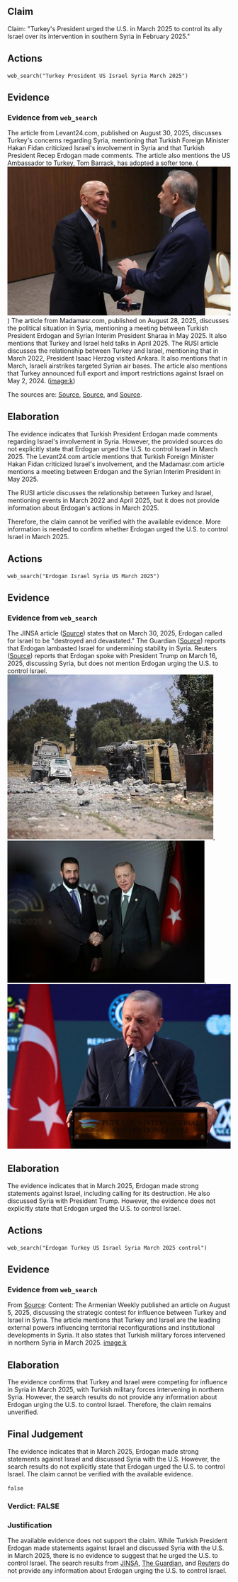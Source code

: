 ## Claim
Claim: "Turkey's President urged the U.S. in March 2025 to control its ally Israel over its intervention in southern Syria in February 2025."

## Actions
```
web_search("Turkey President US Israel Syria March 2025")
```

## Evidence
### Evidence from `web_search`
The article from Levant24.com, published on August 30, 2025, discusses Turkey's concerns regarding Syria, mentioning that Turkish Foreign Minister Hakan Fidan criticized Israel's involvement in Syria and that Turkish President Recep Erdogan made comments. The article also mentions the US Ambassador to Turkey, Tom Barrack, has adopted a softer tone. (![image 12233](media/2025-08-31_12-07-1756642066-901560.jpg)) The article from Madamasr.com, published on August 28, 2025, discusses the political situation in Syria, mentioning a meeting between Turkish President Erdogan and Syrian Interim President Sharaa in May 2025. It also mentions that Turkey and Israel held talks in April 2025. The RUSI article discusses the relationship between Turkey and Israel, mentioning that in March 2022, President Isaac Herzog visited Ankara. It also mentions that in March, Israeli airstrikes targeted Syrian air bases. The article also mentions that Turkey announced full export and import restrictions against Israel on May 2, 2024. (<image:k>)

The sources are: [Source](https://levant24.com/news/2025/08/turkey-watchful-as-sdf-delays-implementation-of-march-deal/), [Source](https://www.madamasr.com/en/2025/08/28/feature/politics/the-new-syria-under-israeli-american-construction/), and [Source](https://my.rusi.org/resource/turkey-navigates-an-escalating-israeliran-rivalry.html).


## Elaboration
The evidence indicates that Turkish President Erdogan made comments regarding Israel's involvement in Syria. However, the provided sources do not explicitly state that Erdogan urged the U.S. to control Israel in March 2025. The Levant24.com article mentions that Turkish Foreign Minister Hakan Fidan criticized Israel's involvement, and the Madamasr.com article mentions a meeting between Erdogan and the Syrian Interim President in May 2025.

The RUSI article discusses the relationship between Turkey and Israel, mentioning events in March 2022 and April 2025, but it does not provide information about Erdogan's actions in March 2025.

Therefore, the claim cannot be verified with the available evidence. More information is needed to confirm whether Erdogan urged the U.S. to control Israel in March 2025.


## Actions
```
web_search("Erdogan Israel Syria US March 2025")
```

## Evidence
### Evidence from `web_search`
The JINSA article ([Source](https://jinsa.org/wp-content/uploads/2025/04/Erdogan-Israels-Destruction-2025.pdf)) states that on March 30, 2025, Erdogan called for Israel to be "destroyed and devastated." The Guardian ([Source](https://www.theguardian.com/world/2025/apr/12/erdogan-lambasts-israel-for-undermining-stability-in-syria)) reports that Erdogan lambasted Israel for undermining stability in Syria. Reuters ([Source](https://www.reuters.com/world/erdogan-trump-discuss-ukraine-syria-defence-issues-turkey-says-2025-03-16/)) reports that Erdogan spoke with President Trump on March 16, 2025, discussing Syria, but does not mention Erdogan urging the U.S. to control Israel. ![image 12247](media/2025-08-31_12-09-1756642145-901287.jpg), ![image 12248](media/2025-08-31_12-09-1756642147-805854.jpg), ![image 12249](media/2025-08-31_12-09-1756642150-977579.jpg)


## Elaboration
The evidence indicates that in March 2025, Erdogan made strong statements against Israel, including calling for its destruction. He also discussed Syria with President Trump. However, the evidence does not explicitly state that Erdogan urged the U.S. to control Israel.


## Actions
```
web_search("Erdogan Turkey US Israel Syria March 2025 control")
```

## Evidence
### Evidence from `web_search`
From [Source](https://armenianweekly.com/2025/08/05/syrias-second-civil-war-turkey-and-israels-strategic-contest-for-influence/): 
Content: The Armenian Weekly published an article on August 5, 2025, discussing the strategic contest for influence between Turkey and Israel in Syria. The article mentions that Turkey and Israel are the leading external powers influencing territorial reconfigurations and institutional developments in Syria. It also states that Turkish military forces intervened in northern Syria in March 2025. <image:k>


## Elaboration
The evidence confirms that Turkey and Israel were competing for influence in Syria in March 2025, with Turkish military forces intervening in northern Syria. However, the search results do not provide any information about Erdogan urging the U.S. to control Israel. Therefore, the claim remains unverified.


## Final Judgement
The evidence indicates that in March 2025, Erdogan made strong statements against Israel and discussed Syria with the U.S. However, the search results do not explicitly state that Erdogan urged the U.S. to control Israel. The claim cannot be verified with the available evidence.

`false`


### Verdict: FALSE

### Justification
The available evidence does not support the claim. While Turkish President Erdogan made statements against Israel and discussed Syria with the U.S. in March 2025, there is no evidence to suggest that he urged the U.S. to control Israel. The search results from [JINSA](https://jinsa.org/wp-content/uploads/2025/04/Erdogan-Israels-Destruction-2025.pdf), [The Guardian](https://www.theguardian.com/world/2025/apr/12/erdogan-lambasts-israel-for-undermining-stability-in-syria), and [Reuters](https://www.reuters.com/world/erdogan-trump-discuss-ukraine-syria-defence-issues-turkey-says-2025-03-16/) do not provide any information about Erdogan urging the U.S. to control Israel.
